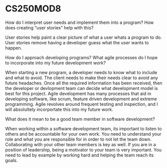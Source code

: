 # CS250MOD8

How do I interpret user needs and implement them into a program? How does creating “user stories” help with this?

User stories help paint a clear picture of what a user whats a program to do. User stories remove having a developer guess what the user wants to happen. 

How do I approach developing programs? What agile processes do I hope to incorporate into my future development work?

When starting a new program, a developer needs to know what to include and what to avoid. The client needs to make their needs clear to avoid any future headaches. Once all the required information has been received, then the developer or devlopment team can decide what development model is best for this project. Agile development has many processes that aid in developing software, like scrum, feature driven development and extreme programming. Agile revolves around frequent testing and inspection, and I will absolultely incorportate this into my future work.

What does it mean to be a good team member in software development?

When working within a  software development team, its important to listen to others and be accountable for your own work. You need to understand your role and what you are responsible for in order to not let the team down. Collaborating with your other team members is key as well. If you are in a position of leadership, being a motivator to your team is very important. You need to lead by example by working hard and helping the team reach its goals.
